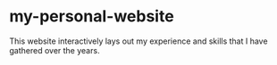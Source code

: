 # my-personal-website
This website interactively lays out my experience and skills that I have gathered over the years.
